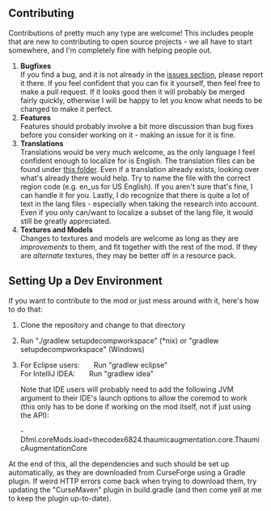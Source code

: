 Contributing
-----
Contributions of pretty much any type are welcome! This includes people that are new to contributing to open source projects - we all have to start somewhere, and I'm completely fine with helping people out.  

1. **Bugfixes**  
    If you find a bug, and it is not already in the [issues section][issues], please report it there. If you feel confident that you can fix it yourself, then feel free to make a pull request. If it looks good then it will probably be merged fairly quickly, otherwise I will be happy to let you know what needs to be changed to make it perfect.  
2. **Features**  
    Features should probably involve a bit more discussion than bug fixes before you consider working on it - making an issue for it is fine. 
3. **Translations**  
    Translations would be very much welcome, as the only language I feel confident enough to localize for is English. The translation files can be found under [this folder][lang]. Even if a translation already exists, looking over what's already there would help. Try to name the file with the correct region code (e.g. en_us for US English). If you aren't sure that's fine, I can handle it for you. Lastly, I do recognize that there is quite a lot of text in the lang files - especially when taking the research into account. Even if you only can/want to localize a subset of the lang file, it would still be greatly appreciated.
4. **Textures and Models**  
    Changes to textures and models are welcome as long as they are *improvements* to them, and fit together with the rest of the mod. If they are *alternate* textures, they may be better off in a resource pack.
    
Setting Up a Dev Environment
-----
If you want to contribute to the mod or just mess around with it, here's how to do that:  
1. Clone the repository and change to that directory
2. Run "./gradlew setupdecompworkspace" (*nix) or "gradlew setupdecompworkspace" (Windows)
3. For Eclipse users:
       &nbsp;&nbsp;&nbsp;&nbsp;&nbsp;&nbsp;Run "gradlew eclipse"  
   For IntelliJ IDEA:
       &nbsp;&nbsp;&nbsp;&nbsp;&nbsp;&nbsp;Run "gradlew idea"  
   
   Note that IDE users will probably need to add the following JVM argument to their IDE's launch options to allow the coremod to work (this only has to be done if working on the mod itself, not if just using the API):
   
   -Dfml.coreMods.load=thecodex6824.thaumicaugmentation.core.ThaumicAugmentationCore

At the end of this, all the dependencies and such should be set up automatically, as they are downloaded from CurseForge using a Gradle plugin. If weird HTTP errors come back when trying to download them, try updating the "CurseMaven" plugin in build.gradle (and then come yell at me to keep the plugin up-to-date).

[issues]: https://github.com/TheCodex6824/ThaumicAugmentation/issues
[lang]: https://github.com/TheCodex6824/ThaumicAugmentation/tree/master/src/main/resources/assets/thaumicaugmentation/lang